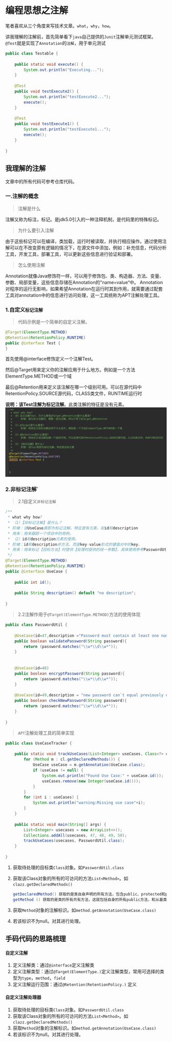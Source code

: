# 编程思想之注解

笔者喜欢从三个角度来写技术文章。`what`，`why`，`how`。

讲我理解的注解前，首先简单看下`java`自己提供的`Junit`注解单元测试框架。`@Test`就是实现了`Annotation`的`注解`，用于单元测试

```java
public class Testable {

    public static void execute() {
        System.out.println("Executing...");
    }

    @Test
    public void testExecute2() {
        System.out.println("testExecute2...");
        execute();
    }

    @Test
    public void testExecute1() {
        System.out.println("testExecute1...");
        execute();
    }

}
```


## 我理解的注解

文章中的所有代码可参考仓库代码。

### 一.注解的概念

> 注解是什么

注解又称为标注，标记。是jdk5.0引入的一种注释机制，是代码里的特殊标记。

> 为什么要引入注解

由于这些标记可以在编译，类加载，运行时被读取，并执行相应操作。通过使用注解可以在不改变原有逻辑的情况下，在源文件中添加，例如：补充信息，代码分析工具，开发工具，部署工具，可以更新这些信息进行验证和部署。

> 怎么使用注解

Annotation就像Java修饰符一样，可以用于修饰包、类、构造器、方法、变量、参数、局部变量，这些信息存储在Annotation的"name=value“中。
Annotation对程序的运行无影响，如果希望Annotation在运行时其到作用，就需要通过配套工具对annotation中的信息进行访问处理，这一工具统称为APT注解处理工具。

### 1.自定义`标记注解`



> 代码示例是一个简单的自定义注解。

```java
@Target(ElementType.METHOD)
@Retention(RetentionPolicy.RUNTIME)
public @interface Test {
}
```

首先使用@interface修饰定义一个注解Test。

然后@Target用来定义你的注解应用于什么地方。例如是一个方法ElementType.METHOD或一个域

最后@Retention用来定义该注解在哪一个级别可用。可以在源代码中RetentionPolicy.SOURCE源代码，CLASS类文件，RUNTIME运行时

**说明：**该Test注解为**标记注解**。此类注解的特征是没有元素。
![](./annotation_01.png)

### 2.非标记注解`

> 2.1自定义`非标记注解`

```java
/**
 * what why how?
 * （1）【非标记注解】是什么？
 * 阶梯：该UseCase类即为标记注解。特征是有元素，如id和description
 * 用来：用来跟踪一个项目中的用例。
 * （2）id和description元素的使用。
 * 阶梯：id和description非方法，而是key-value形式的键值对中的key。
 * 用来：用来标记【目标方法】时提供【处理时提供的统一参数】，具体使用参考PasswordUtil
 */
@Target(ElementType.METHOD)
@Retention(RetentionPolicy.RUNTIME)
public @interface UseCase {

    public int id();

    public String description() default "no description";

}
```

> 2.2注解作用于`@Target(ElementType.METHOD)`方法的使用体现

```java
public class PasswordUtil {

    @UseCase(id=47,description ="Password must contain at least one numeric")
    public boolean validatePassword(String password){
        return (password.matches("\\w*\\d\\w*"));
    }


    @UseCase(id=48)
    public boolean encryptPassword(String password){
        return (password.matches("\\w*\\d\\w*"));
    }

    @UseCase(id=49,description = "new password can`t equal previously used ones")
    public boolean checkNewPassword(String password){
        return (password.matches("\\w*\\d\\w*"));
    }

}
```

> `APT`注解处理工具的简单实现

```java
public class UseCaseTracker {

    public static void trackUseCases(List<Integer> useCases, Class<?> cl) {
        for (Method m : cl.getDeclaredMethods()) {
            UseCase useCase = m.getAnnotation(UseCase.class);
            if (useCase != null) {
                System.out.println("Found Use Case:" + useCase.id());
                useCases.remove(new Integer(useCase.id()));
            }
        }
        for (int i : useCases) {
            System.out.println("warning:Missing use case"+i);
        }
    }

    public static void main(String[] args) {
        List<Integer> usecases = new ArrayList<>();
        Collections.addAll(usecases, 47, 48, 49, 50);
        trackUseCases(usecases, PasswordUtil.class);
    }

}
```

1. 获取待处理的目标类`Class`对象。如`PasswordUtil.class`

2. 获取该Class对象的所有的可访问的方法`List<Method>`。如`clazz.getDeclaredMethods()`

   ```java
   getDeclaredMethod() 获取的是类自身声明的所有方法，包含public、protected和private方法。
   getMethod () 获取的是类的所有共有方法，这就包括自身的所有public方法，和从基类继承的、从接口实现的所有public方法。
   ```

3. 获取`Method`对象的注解标识。如`method.getAnnotation(UseCase.class)`

4. 若该标识不为null。对其进行处理。

## 手码代码的思路梳理

#### 自定义注解
1. 定义注解类：通过`@interface`定义注解类
2. 定义注解类型：通过`@Target(ElementType.)`定义注解类型，常用可选择的类型为`type`，`method`，`field`
3. 定义注解运行范围：通过`@Retention(RetentionPolicy.)` 定义

#### 自定义注解处理器

1. 获取待处理的目标类`Class`对象。如`PasswordUtil.class`
2. 获取该Class对象的所有的可访问的方法`List<Method>`。如`clazz.getDeclaredMethods()`
3. 获取`Method`对象的注解标识。如`method.getAnnotation(UseCase.class)`
4. 若该标识不为null。对其进行处理。